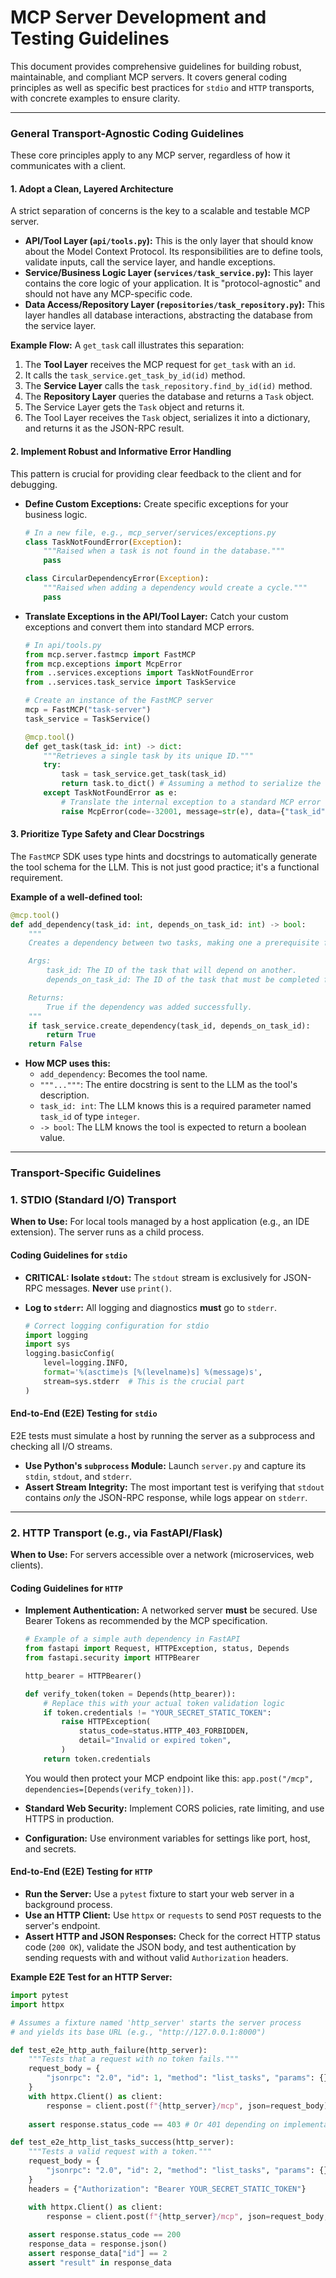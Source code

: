 # MCP Server Development and Testing Guidelines

This document provides comprehensive guidelines for building robust, maintainable, and compliant MCP servers. It covers general coding principles as well as specific best practices for `stdio` and `HTTP` transports, with concrete examples to ensure clarity.

---

### General Transport-Agnostic Coding Guidelines

These core principles apply to any MCP server, regardless of how it communicates with a client.

#### 1. Adopt a Clean, Layered Architecture

A strict separation of concerns is the key to a scalable and testable MCP server.

*   **API/Tool Layer (`api/tools.py`):** This is the only layer that should know about the Model Context Protocol. Its responsibilities are to define tools, validate inputs, call the service layer, and handle exceptions.
*   **Service/Business Logic Layer (`services/task_service.py`):** This layer contains the core logic of your application. It is "protocol-agnostic" and should not have any MCP-specific code.
*   **Data Access/Repository Layer (`repositories/task_repository.py`):** This layer handles all database interactions, abstracting the database from the service layer.

**Example Flow:** A `get_task` call illustrates this separation:
1.  The **Tool Layer** receives the MCP request for `get_task` with an `id`.
2.  It calls the `task_service.get_task_by_id(id)` method.
3.  The **Service Layer** calls the `task_repository.find_by_id(id)` method.
4.  The **Repository Layer** queries the database and returns a `Task` object.
5.  The Service Layer gets the `Task` object and returns it.
6.  The Tool Layer receives the `Task` object, serializes it into a dictionary, and returns it as the JSON-RPC result.

#### 2. Implement Robust and Informative Error Handling

This pattern is crucial for providing clear feedback to the client and for debugging.

*   **Define Custom Exceptions:** Create specific exceptions for your business logic.
    ```python
    # In a new file, e.g., mcp_server/services/exceptions.py
    class TaskNotFoundError(Exception):
        """Raised when a task is not found in the database."""
        pass

    class CircularDependencyError(Exception):
        """Raised when adding a dependency would create a cycle."""
        pass
    ```
*   **Translate Exceptions in the API/Tool Layer:** Catch your custom exceptions and convert them into standard MCP errors.
    ```python
    # In api/tools.py
    from mcp.server.fastmcp import FastMCP
    from mcp.exceptions import McpError
    from ..services.exceptions import TaskNotFoundError
    from ..services.task_service import TaskService

    # Create an instance of the FastMCP server
    mcp = FastMCP("task-server") 
    task_service = TaskService()

    @mcp.tool()
    def get_task(task_id: int) -> dict:
        """Retrieves a single task by its unique ID."""
        try:
            task = task_service.get_task(task_id)
            return task.to_dict() # Assuming a method to serialize the object
        except TaskNotFoundError as e:
            # Translate the internal exception to a standard MCP error
            raise McpError(code=-32001, message=str(e), data={"task_id": task_id})
    ```

#### 3. Prioritize Type Safety and Clear Docstrings

The `FastMCP` SDK uses type hints and docstrings to automatically generate the tool schema for the LLM. This is not just good practice; it's a functional requirement.

**Example of a well-defined tool:**
```python
@mcp.tool()
def add_dependency(task_id: int, depends_on_task_id: int) -> bool:
    """
    Creates a dependency between two tasks, making one a prerequisite for the other.

    Args:
        task_id: The ID of the task that will depend on another.
        depends_on_task_id: The ID of the task that must be completed first.

    Returns:
        True if the dependency was added successfully.
    """
    if task_service.create_dependency(task_id, depends_on_task_id):
        return True
    return False
```
*   **How MCP uses this:**
    *   `add_dependency`: Becomes the tool name.
    *   `"""..."""`: The entire docstring is sent to the LLM as the tool's description.
    *   `task_id: int`: The LLM knows this is a required parameter named `task_id` of type `integer`.
    *   `-> bool`: The LLM knows the tool is expected to return a boolean value.

---

### Transport-Specific Guidelines

### 1. STDIO (Standard I/O) Transport

**When to Use:** For local tools managed by a host application (e.g., an IDE extension). The server runs as a child process.

#### Coding Guidelines for `stdio`

*   **CRITICAL: Isolate `stdout`:** The `stdout` stream is exclusively for JSON-RPC messages. **Never** use `print()`.
*   **Log to `stderr`:** All logging and diagnostics **must** go to `stderr`.

    ```python
    # Correct logging configuration for stdio
    import logging
    import sys
    logging.basicConfig(
        level=logging.INFO,
        format='%(asctime)s [%(levelname)s] %(message)s',
        stream=sys.stderr  # This is the crucial part
    )
    ```

#### End-to-End (E2E) Testing for `stdio`

E2E tests must simulate a host by running the server as a subprocess and checking all I/O streams.

*   **Use Python's `subprocess` Module:** Launch `server.py` and capture its `stdin`, `stdout`, and `stderr`.
*   **Assert Stream Integrity:** The most important test is verifying that `stdout` contains *only* the JSON-RPC response, while logs appear on `stderr`.

---

### 2. HTTP Transport (e.g., via FastAPI/Flask)

**When to Use:** For servers accessible over a network (microservices, web clients).

#### Coding Guidelines for `HTTP`

*   **Implement Authentication:** A networked server **must** be secured. Use Bearer Tokens as recommended by the MCP specification.
    ```python
    # Example of a simple auth dependency in FastAPI
    from fastapi import Request, HTTPException, status, Depends
    from fastapi.security import HTTPBearer

    http_bearer = HTTPBearer()

    def verify_token(token = Depends(http_bearer)):
        # Replace this with your actual token validation logic
        if token.credentials != "YOUR_SECRET_STATIC_TOKEN":
            raise HTTPException(
                status_code=status.HTTP_403_FORBIDDEN,
                detail="Invalid or expired token",
            )
        return token.credentials
    ```
    You would then protect your MCP endpoint like this: `app.post("/mcp", dependencies=[Depends(verify_token)])`.

*   **Standard Web Security:** Implement CORS policies, rate limiting, and use HTTPS in production.
*   **Configuration:** Use environment variables for settings like port, host, and secrets.

#### End-to-End (E2E) Testing for `HTTP`

*   **Run the Server:** Use a `pytest` fixture to start your web server in a background process.
*   **Use an HTTP Client:** Use `httpx` or `requests` to send `POST` requests to the server's endpoint.
*   **Assert HTTP and JSON Responses:** Check for the correct HTTP status code (`200 OK`), validate the JSON body, and test authentication by sending requests with and without valid `Authorization` headers.

**Example E2E Test for an HTTP Server:**
```python
import pytest
import httpx

# Assumes a fixture named 'http_server' starts the server process
# and yields its base URL (e.g., "http://127.0.0.1:8000")

def test_e2e_http_auth_failure(http_server):
    """Tests that a request with no token fails."""
    request_body = {
        "jsonrpc": "2.0", "id": 1, "method": "list_tasks", "params": {}
    }
    with httpx.Client() as client:
        response = client.post(f"{http_server}/mcp", json=request_body)
    
    assert response.status_code == 403 # Or 401 depending on implementation

def test_e2e_http_list_tasks_success(http_server):
    """Tests a valid request with a token."""
    request_body = {
        "jsonrpc": "2.0", "id": 2, "method": "list_tasks", "params": {}
    }
    headers = {"Authorization": "Bearer YOUR_SECRET_STATIC_TOKEN"}

    with httpx.Client() as client:
        response = client.post(f"{http_server}/mcp", json=request_body, headers=headers)
    
    assert response.status_code == 200
    response_data = response.json()
    assert response_data["id"] == 2
    assert "result" in response_data
```